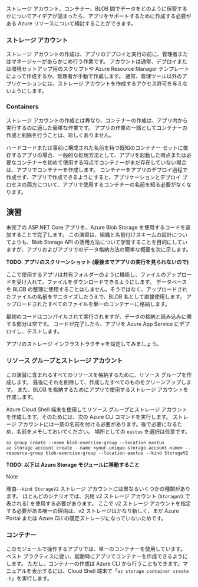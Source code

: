ストレージ アカウント、コンテナー、BLOB 間でデータをどのように保管するかについてアイデアが固まったら、アプリをサポートするために作成する必要がある Azure リソースについて検討することができます。

### <a name="storage-accounts"></a>ストレージ アカウント

ストレージ アカウントの作成は、アプリのデプロイと実行の前に、管理者またはマネージャーがあらかじめ行う作業です。 アカウントは通常、デプロイまたは環境セットアップ用のスクリプトや Azure Resource Manager テンプレートによって作成するか、管理者が手動で作成します。 通常、管理ツール以外のアプリケーションには、ストレージ アカウントを作成するアクセス許可を与えないようにします。

### <a name="containers"></a>Containers

ストレージ アカウントの作成とは異なり、コンテナーの作成は、アプリ内から実行するのに適した簡単な作業です。 アプリの作業の一部としてコンテナーの作成と削除を行うことは、珍しくありません。

ハードコードまたは事前に構成された名前を持つ既知のコンテナー セットに依存するアプリの場合、一般的な処理方法として、アプリを起動した時点または必要なコンテナーを初めて使用する時点でコンテナーがまだ存在していない場合は、アプリでコンテナーを作成します。 コンテナーをアプリのデプロイ過程で作成せず、アプリで作成できるようにすると、アプリケーションとデプロイ プロセスの両方について、アプリで使用するコンテナーの名前を知る必要がなくなります。

## <a name="exercise"></a>演習

未完了の ASP.NET Core アプリを、Azure Blob Storage を使用するコードを追加することで完了します。 この演習は、組織と名前付けスキームの設計についてよりも、Blob Storage API の活用方法について学習することを目的にしていますが、アプリおよびアプリでのデータ格納方法の簡単な概要を次に示します。

**TODO: アプリのスクリーンショット (最後までアプリの実行を見られないので)**

ここで使用するアプリは共有フォルダーのように機能し、ファイルのアップロードを受け入れて、ファイルをダウンロードできるようにします。 データベースを BLOB の整理に使用することはしません。そうではなく、アップロードされたファイルの名前をサニタイズしたうえで、BLOB 名として直接使用します。 アップロードされたすべてのファイルを単一のコンテナーに格納します。

最初のコードはコンパイルされて実行されますが、データの格納と読み込みに関する部分は空です。 コードが完了したら、アプリを Azure App Service にデプロイし、テストします。

アプリのストレージ インフラストラクチャを設定してみましょう。

### <a name="resource-group-and-storage-account"></a>リソース グループとストレージ アカウント
この演習に含まれるすべてのリソースを格納するために、リソース グループを作成します。 最後にそれを削除して、作成したすべてのものをクリーンアップします。 また、BLOB を格納するためにアプリで使用するストレージ アカウントを作成します。

Azure Cloud Shell 端末を使用してリソース グループとストレージ アカウントを作成します。そのためには、次の Azure CLI コマンドを実行します。 ストレージ アカウントには一意の名前を付ける必要があります。後で必要になるため、名前をメモしておいてください。 場所としての `eastus` を選択は任意です。

```console
az group create --name blob-exercise-group --location eastus
az storage account create --name <your-unique-storage-account-name> --resource-group blob-exercise-group --location eastus --kind StorageV2
```

**TODO: 以下は Azure Storage モジュールに移動すること**

> [!NOTE]
> 理由`--kind StorageV2` ストレージ アカウントには異なるいくつかの種類があります。 ほとんどのシナリオでは、汎用 v2 ストレージ アカウント (`StorageV2` で表される) を使用する必要があります。 ここで v2 ストレージ アカウントを指定する必要がある唯一の理由は、v2 ストレージはかなり新しく、まだ Azure Portal または Azure CLI の既定ストレージになっていないためです。

### <a name="container"></a>コンテナー
このモジュールで操作するアプリでは、単一のコンテナーを使用しています。 ベスト プラクティスに従い、起動時にアプリでコンテナーを作成できるようにします。 ただし、コンテナーの作成は Azure CLI から行うこともできます。マニュアルを表示するには、Cloud Shell 端末で「`az storage container create -h`」を実行します。